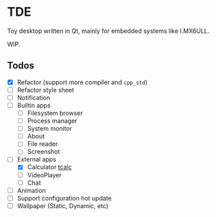 # TDE

Toy desktop written in Qt, mainly for embedded systems like I.MX6ULL.

WIP.

## Todos

- [x] Refactor (support more compiler and `cpp_std`)
- [ ] Refactor style sheet
- [ ] Notification
- [ ] Builtin apps
  - [ ] Filesystem browser
  - [ ] Process manager
  - [ ] System monitor
  - [ ] About
  - [ ] File reader
  - [ ] Screenshot
- [ ] External apps
  - [x] Calculator [tcalc](https://github.com/Dessera/tcalc)
  - [ ] VideoPlayer
  - [ ] Chat
- [ ] Animation
- [ ] Support configuration hot update
- [ ] Wallpaper (Static, Dynamic, etc)
